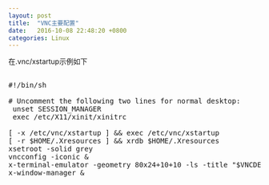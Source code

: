 ```yaml
---
layout: post
title:  "VNC主要配置"
date:   2016-10-08 22:48:20 +0800
categories: Linux
---
```


在.vnc/xstartup示例如下

<pre>
</code>
#!/bin/sh

# Uncomment the following two lines for normal desktop:
 unset SESSION_MANAGER
 exec /etc/X11/xinit/xinitrc

[ -x /etc/vnc/xstartup ] && exec /etc/vnc/xstartup
[ -r $HOME/.Xresources ] && xrdb $HOME/.Xresources
xsetroot -solid grey
vncconfig -iconic &
x-terminal-emulator -geometry 80x24+10+10 -ls -title "$VNCDESKTOP Desktop" &
x-window-manager &
</code>
</pre>
